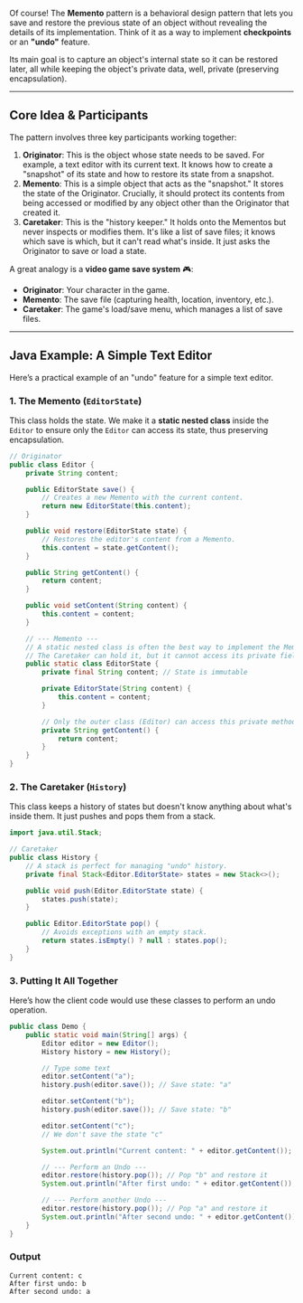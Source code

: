 Of course\! The **Memento** pattern is a behavioral design pattern that lets you save and restore the previous state of an object without revealing the details of its implementation. Think of it as a way to implement **checkpoints** or an **"undo"** feature.

Its main goal is to capture an object's internal state so it can be restored later, all while keeping the object's private data, well, private (preserving encapsulation).

-----

## Core Idea & Participants

The pattern involves three key participants working together:

1.  **Originator**: This is the object whose state needs to be saved. For example, a text editor with its current text. It knows how to create a "snapshot" of its state and how to restore its state from a snapshot.
2.  **Memento**: This is a simple object that acts as the "snapshot." It stores the state of the Originator. Crucially, it should protect its contents from being accessed or modified by any object other than the Originator that created it.
3.  **Caretaker**: This is the "history keeper." It holds onto the Mementos but never inspects or modifies them. It's like a list of save files; it knows which save is which, but it can't read what's inside. It just asks the Originator to save or load a state.

A great analogy is a **video game save system** 🎮:

* **Originator**: Your character in the game.
* **Memento**: The save file (capturing health, location, inventory, etc.).
* **Caretaker**: The game's load/save menu, which manages a list of save files.

-----

## Java Example: A Simple Text Editor

Here’s a practical example of an "undo" feature for a simple text editor.

### 1\. The Memento (`EditorState`)

This class holds the state. We make it a **static nested class** inside the `Editor` to ensure only the `Editor` can access its state, thus preserving encapsulation.

```java
// Originator
public class Editor {
    private String content;

    public EditorState save() {
        // Creates a new Memento with the current content.
        return new EditorState(this.content);
    }

    public void restore(EditorState state) {
        // Restores the editor's content from a Memento.
        this.content = state.getContent();
    }

    public String getContent() {
        return content;
    }

    public void setContent(String content) {
        this.content = content;
    }

    // --- Memento ---
    // A static nested class is often the best way to implement the Memento.
    // The Caretaker can hold it, but it cannot access its private fields.
    public static class EditorState {
        private final String content; // State is immutable

        private EditorState(String content) {
            this.content = content;
        }

        // Only the outer class (Editor) can access this private method.
        private String getContent() {
            return content;
        }
    }
}
```

### 2\. The Caretaker (`History`)

This class keeps a history of states but doesn't know anything about what's inside them. It just pushes and pops them from a stack.

```java
import java.util.Stack;

// Caretaker
public class History {
    // A stack is perfect for managing "undo" history.
    private final Stack<Editor.EditorState> states = new Stack<>();

    public void push(Editor.EditorState state) {
        states.push(state);
    }

    public Editor.EditorState pop() {
        // Avoids exceptions with an empty stack.
        return states.isEmpty() ? null : states.pop();
    }
}
```

### 3\. Putting It All Together

Here’s how the client code would use these classes to perform an undo operation.

```java
public class Demo {
    public static void main(String[] args) {
        Editor editor = new Editor();
        History history = new History();

        // Type some text
        editor.setContent("a");
        history.push(editor.save()); // Save state: "a"

        editor.setContent("b");
        history.push(editor.save()); // Save state: "b"

        editor.setContent("c");
        // We don't save the state "c"

        System.out.println("Current content: " + editor.getContent()); // Prints "c"

        // --- Perform an Undo ---
        editor.restore(history.pop()); // Pop "b" and restore it
        System.out.println("After first undo: " + editor.getContent()); // Prints "b"

        // --- Perform another Undo ---
        editor.restore(history.pop()); // Pop "a" and restore it
        System.out.println("After second undo: " + editor.getContent()); // Prints "a"
    }
}
```

### Output

```
Current content: c
After first undo: b
After second undo: a
```